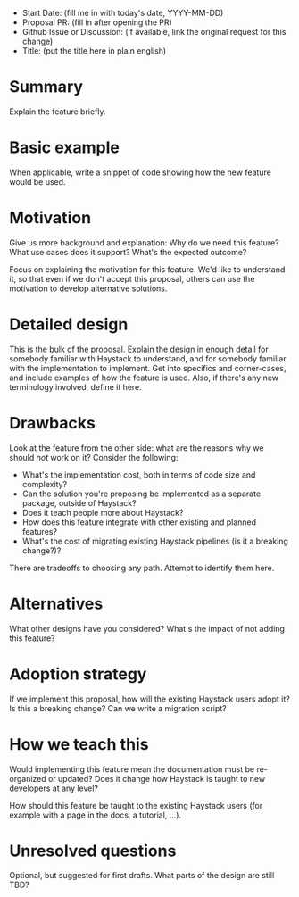 - Start Date: (fill me in with today's date, YYYY-MM-DD)
- Proposal PR: (fill in after opening the PR)
- Github Issue or Discussion: (if available, link the original request for this change)
- Title: (put the title here in plain english)

# Summary

Explain the feature briefly.

# Basic example

When applicable, write a snippet of code showing how the new feature would
be used.

# Motivation

Give us more background and explanation: Why do we need this feature? What use cases does it support? What's the expected
outcome?

Focus on explaining the motivation for this feature. We'd like to understand it, so that even if we don't accept this
proposal, others can use the motivation to develop alternative solutions.

# Detailed design

This is the bulk of the proposal. Explain the design in enough detail for somebody
familiar with Haystack to understand, and for somebody familiar with the
implementation to implement. Get into specifics and corner-cases,
and include examples of how the feature is used. Also, if there's any new terminology involved,
define it here.

# Drawbacks

Look at the feature from the other side: what are the reasons why we should _not_ work on it? Consider the following:

- What's the implementation cost, both in terms of code size and complexity?
- Can the solution you're proposing be implemented as a separate package, outside of Haystack?
- Does it teach people more about Haystack?
- How does this feature integrate with other existing and planned features?
- What's the cost of migrating existing Haystack pipelines (is it a breaking change?)?

There are tradeoffs to choosing any path. Attempt to identify them here.

# Alternatives

What other designs have you considered? What's the impact of not adding this feature?

# Adoption strategy

If we implement this proposal, how will the existing Haystack users adopt it? Is
this a breaking change? Can we write a migration script?

# How we teach this

Would implementing this feature mean the documentation must be re-organized
or updated? Does it change how Haystack is taught to new developers at any level?

How should this feature be taught to the existing Haystack users (for example with a page in the docs,
a tutorial, ...).

# Unresolved questions

Optional, but suggested for first drafts. What parts of the design are still
TBD?
